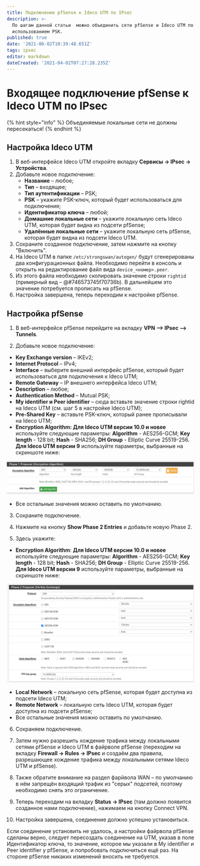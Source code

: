 ```yaml
---
title: Подключение pfSense к Ideco UTM по IPsec
description: >-
  По шагам данной статьи  можно объединить сети pfSense и Ideco UTM по IPsec с
  использованием PSK.
published: true
date: '2021-06-02T10:39:48.651Z'
tags: ipsec
editor: markdown
dateCreated: '2021-04-02T07:27:28.235Z'
---
```


# Входящее подключение pfSense к Ideco UTM по IPsec

{% hint style="info" %}
Объединяемые локальные сети не должны пересекаться! 
{% endhint %}

## Настройка Ideco UTM

1. В веб-интерфейсе Ideco UTM откройте вкладку **Сервисы -&gt; IPsec -&gt; Устройства**.
2. Добавьте новое подключение:
   * **Название** – любое;
   * **Тип** – входящее;
   * **Тип аутентификации** – PSK;
   * **PSK** – укажите PSK-ключ, который будет использоваться для подключения;
   * **Идентификатор ключа** – любой;
   * **Домашние локальные сети** – укажите локальную сеть Ideco UTM, которая будет видна из подсети pfSense;
   * **Удалённые локальные сети** – укажите локальную сеть pfSense, которая будет видна из подсети Ideco UTM.
3. Сохраните созданное подключение, затем нажмите на кнопку "Включить".
4. На Ideco UTM в папке `/etc/strongswan/autogen/` будут сгенерированы два конфигурационных файла. Необходимо перейти в консоль и открыть на редактирование файл вида `device_<номер>.peer`.
5. Из этого файла необходимо скопировать значение строки `rightid` \(примерный вид – @\#746573745f70736b\). В дальнейшем это значение потребуется прописать на pfSense.
6. Настройка завершена, теперь переходим к настройке pfSense.

## Настройка pfSense

1. В веб-интерфейсе pfSense перейдите на вкладку **VPN –&gt; IPsec –&gt; Tunnels**.

2. Добавьте новое подключение:

* **Key Exchange version** – IKEv2;
* **Internet Protocol** – IPv4;
* **Interface** – выберите внешний интерфейс pfSense, который будет использоваться для подключения к Ideco UTM;
* **Remote Gateway** – IP внешнего интерфейса Ideco UTM;
* **Description** – любое;
* **Authentication Method** – Mutual PSK;
* **My identifier и Peer identifier** – сюда вставьте значение строки rightid на Ideco UTM \(см. шаг 5 в настройке Ideco UTM\);
* **Pre-Shared Key** – вставьте PSK-ключ, который ранее прописывали на Ideco UTM;
* **Encryption Algorithm: Для Ideco UTM версии 10.0 и новее** используйте следующие параметры:  **Algorithm** - AES256-GCM;  **Key length** - 128 bit;  **Hash** - SHA256;  **DH Group** - Elliptic Curve 25519-256.  **Для Ideco UTM версии 9** используйте параметры, выбранные на скриншоте ниже:

![](../../../../.gitbook/assets/aes-v9-.png)

* Все остальные значения можно оставить по умолчанию.

3. Сохраните подключение.

4. Нажмите на кнопку **Show Phase 2 Entries** и добавьте новую Phase 2.

5. Здесь укажите:

* **Encryption Algorithm**:  **Для Ideco UTM версии 10.0 и новее** используйте следующие параметры:  **Algorithm** - AES256-GCM; **Key length** - 128 bit; **Hash** - SHA256;  **DH Group** - Elliptic Curve 25519-256.  **Для Ideco UTM версии 9** используйте параметры, выбранные на скриншоте ниже:

![](../../../../.gitbook/assets/esp-v9-.png)

* **Local Network** – локальную сеть pfSense, которая будет доступна из подсети Ideco UTM;
* **Remote Network** – локальную сеть Ideco UTM, которая будет доступна из подсети pfSense;
* Все остальные значения можно оставить по умолчанию.

6. Сохраняем подключение.

7. Затем нужно разрешить хождение трафика между локальными сетями pfSense и Ideco UTM в файрволе pfSense \(переходим на вкладку **Firewall -&gt; Rules -&gt; IPsec** и создаём два правила, разрешающее хождение трафика между локальными сетями Ideco UTM и pfSense\).

8. Также обратите внимание на раздел фарйвола WAN – по умолчанию в нём запрещён входящий трафик из "серых" подсетей, поэтому необходимо снять это ограничение.

9. Теперь переходим на вкладку **Status -&gt; IPsec** \(там должно появится созданное нами подключение\), нажимаем на кнопку Connect VPN.

10. Настройка завершена, соединение должно успешно установиться.

Если соединение установить не удалось, а настройки файрвола pfSense сделаны верно, следует пересоздать соединение на UTM, указав в поле Идентификатор ключа, то значение, которое мы указали в My identifier и Peer identifier у pfSense, и попробовать подключиться ещё раз. На стороне pfSense никаких изменений вносить не требуется.

